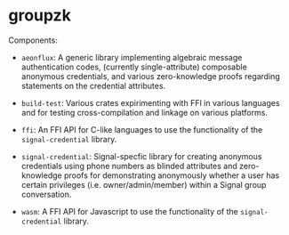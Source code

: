 # groupzk

Components:

* `aeonflux`: A generic library implementing algebraic message authentication
  codes, (currently single-attribute) composable anonymous credentials, and
  various zero-knowledge proofs regarding statements on the credential attributes.

* `build-test`: Various crates expirimenting with FFI in various
  languages and for testing cross-compilation and linkage on various platforms.

* `ffi`: An FFI API for C-like languages to use the functionality of the
  `signal-credential` library.

* `signal-credential`: Signal-specfic library for creating anonymous credentials
  using phone numbers as blinded attributes and zero-knowledge proofs for
  demonstrating anonymously whether a user has certain privileges
  (i.e. owner/admin/member) within a Signal group conversation.

* `wasm`: A FFI API for Javascript to use the functionality of the
  `signal-credential` library.
